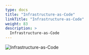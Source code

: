 ```yaml
---
type: docs
title: "Infrastructure-as-Code"
linkTitle: "Infrastructure-as-Code"
weight: 83
description: >
  Infrastructure-as-Code
---
```


![Infrastructure-as-Code](/images/bootcamp-slides/microservices-bootcamp/Slide83.PNG)
